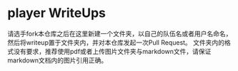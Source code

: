 # player WriteUps
请选手fork本仓库之后在这里新建一个文件夹，以自己的队伍名或者用户名命名，然后将writeup置于文件夹内，并对本仓库发起一次Pull Request。
文件夹内的格式没有要求，推荐使用pdf或者上传图片文件夹与markdown文件，请保证markdown文档内的图片引用正确。
